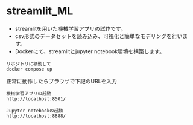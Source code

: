 # streamlit_ML
- streamlitを用いた機械学習アプリの試作です。
- csv形式のデータセットを読み込み、可視化と簡単なモデリングを行います。
- Dockerにて、streamlitとjupyter notebook環境を構築します。

```
リポジトリに移動して
docker compose up
```

正常に動作したらブラウザで下記のURLを入力
```
機械学習アプリの起動
http://localhost:8501/
```
```
Jupyter notebookの起動
http://localhost:8888/
```
